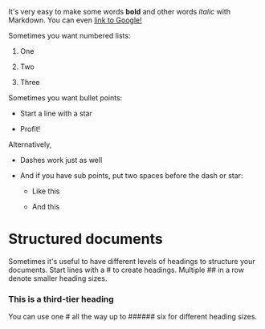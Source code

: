 It's very easy to make some words **bold** and other words *italic* with Markdown. You can even [link to Google!](http://google.com/)

Sometimes you want numbered lists:

1.  One

2.  Two

3.  Three

Sometimes you want bullet points:

-   Start a line with a star

-   Profit!

Alternatively,

-   Dashes work just as well

-   And if you have sub points, put two spaces before the dash or star:

    -   Like this

    -   And this

# Structured documents

Sometimes it's useful to have different levels of headings to structure your documents. Start lines with a \# to create headings. Multiple \#\# in a row denote smaller heading sizes.

### This is a third-tier heading

You can use one \# all the way up to \#\#\#\#\#\# six for different heading sizes.

